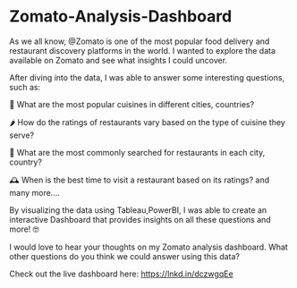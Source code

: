 # Zomato-Analysis-Dashboard

As we all know, @Zomato is one of the most popular food delivery and restaurant discovery platforms in the world. I wanted to explore the data available on Zomato and see what insights I could uncover.

After diving into the data, I was able to answer some interesting questions, such as:

🍴 What are the most popular cuisines in different cities, countries?

🌶️ How do the ratings of restaurants vary based on the type of cuisine they serve?

🏪 What are the most commonly searched for restaurants in each city, country?

🕰️ When is the best time to visit a restaurant based on its ratings?
and many more....

By visualizing the data using Tableau,PowerBI, I was able to create an interactive Dashboard that provides insights on all these questions and more! 🤓

I would love to hear your thoughts on my Zomato analysis dashboard. What other questions do you think we could answer using this data?

Check out the live dashboard here: https://lnkd.in/dczwgqEe

